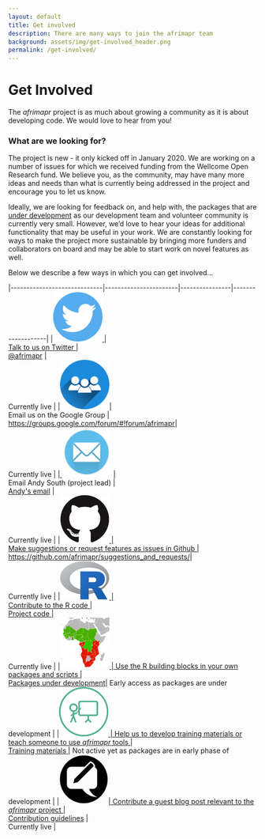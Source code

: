 ```yaml
---
layout: default
title: Get involved
description: There are many ways to join the afrimapr team
background: assets/img/get-involved_header.png
permalink: /get-involved/
---
```


# Get Involved

The _afrimapr_ project is as much about growing a community as it is about developing code. We would love to hear from you!

### What are we looking for?

The project is new - it only kicked off in January 2020. We are working on a number of issues for which we received funding from the Wellcome Open Research fund. We believe you, as the community, may have many more ideas and needs than what is currently being addressed in the project and encourage you to let us know.

Ideally, we are looking for feedback on, and help with, the packages that are [under development](code) as our development team and volunteer community is currently very small. However, we’d love to hear your ideas for additional functionality that may be useful in your work. We are constantly looking for ways to make the project more sustainable by bringing more funders and collaborators on board and may be able to start work on novel features as well.

Below we describe a few ways in which you can get involved…

       
|-----------------------------|-----------------------|----------------|-------------------|
|<a href="https://twitter.com/afrimapr" target="_blank"><img src="../assets/img/logo_twitter.png" alt="@afrimapr" width="100"> | <br> Talk to us on Twitter | <br><a href="https://twitter.com/afrimapr" target="_blank">@afrimapr</a> | <br> Currently live |
|<a href="https://groups.google.com/forum/#!forum/afrimapr" target="_blank"><img src="../assets/img/logo_googlegroups.png" alt="afrimapr Google Group" width="100"></a>| <br>Email us on the Google Group | <br> <a href="https://groups.google.com/forum/#!forum/afrimapr" target="_blank">https://groups.google.com/forum/#!forum/afrimapr</a>|<br> Currently live |
|<a href="mailto:Andy.South@lstmed.ac.uk"> <img src="../assets/img/logo_email.png" alt="Andy's email" width="100"></a> | <br> Email Andy South (project lead) | <br> <a href="mailto:Andy.South@lstmed.ac.uk">Andy's email</a> |<br> Currently live |
|<a href="https://github.com/afrimapr/suggestions_and_requests/" target="_blank"><img src="../assets/img/logo_github.png" alt="afrimapr suggestions" width="100"> | <br> Make suggestions or request features as issues in Github | <br><a href="https://github.com/afrimapr/suggestions_and_requests/" target="_blank">https://github.com/afrimapr/suggestions_and_requests/</a>| <br> Currently live |
|<a href="https://afrimapr.github.io/afrimapr.website/code"><img src="../assets/img/logo_r.png" alt="afrimapr code" width="100"> | <br> Contribute to the R code | <br> <a href="https://afrimapr.github.io/afrimapr.website/code" target="_blank"> Project code </a>| <br> Currently live |
|<a href="https://afrimapr.github.io/afrimapr.website/code" target="_blank"><img src="../assets/img/logo_map.png" alt="afrimapr map" width="100"> | Use the R building blocks in your own packages and scripts | <br> <a href="https://afrimapr.github.io/afrimapr.website/code/" target="_blank">Packages under development</a>| Early access as packages are under development |
|<a href="https://afrimapr.github.io/afrimapr.website/training" target="_blank"><img src="../assets/img/logo_teach.png" alt="afrimapr teaching" width="100"> |  Help us to develop training materials or teach someone to use _afrimapr_ tools | <br> <a href="https://afrimapr.github.io/afrimapr.website/training" target="_blank"> Training materials </a>| Not active yet as packages are in early phase of development |
|<a href="https://afrimapr.github.io/afrimapr.website/blog" target="_blank"><img src="../assets/img/logo_blog.png" alt="afrimapr blog" width="100">| Contribute a guest blog post relevant to the _afrimapr_ project | <br> <a href="https://github.com/afrimapr/afrimapr.website/blob/master/CONTRIBUTE.md" target="_blank">Contribution guidelines</a> | <br> Currently live |
